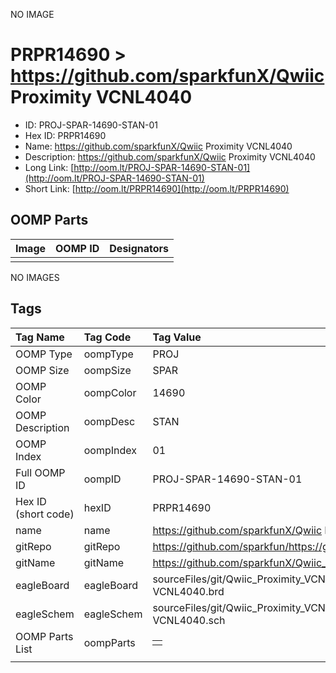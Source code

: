 


  
NO IMAGE  
# PRPR14690 > https://github.com/sparkfunX/Qwiic Proximity VCNL4040

- ID: PROJ-SPAR-14690-STAN-01
- Hex ID: PRPR14690
- Name: https://github.com/sparkfunX/Qwiic Proximity VCNL4040
- Description: https://github.com/sparkfunX/Qwiic Proximity VCNL4040
- Long Link: [http://oom.lt/PROJ-SPAR-14690-STAN-01](http://oom.lt/PROJ-SPAR-14690-STAN-01)
- Short Link: [http://oom.lt/PRPR14690](http://oom.lt/PRPR14690)

## OOMP Parts
  

|Image|OOMP ID|Designators|
| :--- | :--- | :--- |
||||
  
NO IMAGES  
## Tags
  

|Tag Name|Tag Code|Tag Value|
| :--- | :--- | :--- |
|OOMP Type|oompType|PROJ|
|OOMP Size|oompSize|SPAR|
|OOMP Color|oompColor|14690|
|OOMP Description|oompDesc|STAN|
|OOMP Index|oompIndex|01|
|Full OOMP ID|oompID|PROJ-SPAR-14690-STAN-01|
|Hex ID (short code)|hexID|PRPR14690|
|name|name|https://github.com/sparkfunX/Qwiic Proximity VCNL4040|
|gitRepo|gitRepo|https://github.com/sparkfun/https://github.com/sparkfunX/Qwiic_Proximity_VCNL4040|
|gitName|gitName|https://github.com/sparkfunX/Qwiic_Proximity_VCNL4040|
|eagleBoard|eagleBoard|sourceFiles/git/Qwiic_Proximity_VCNL4040/Hardware/Qwiic Proximity Sensor - VCNL4040.brd|
|eagleSchem|eagleSchem|sourceFiles/git/Qwiic_Proximity_VCNL4040/Hardware/Qwiic Proximity Sensor - VCNL4040.sch|
|OOMP Parts List|oompParts|<table><tr><td></td></tr></table>|
||||
